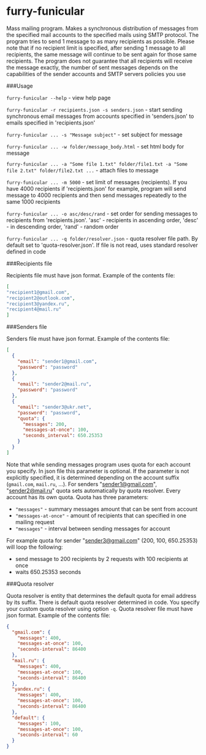# furry-funicular

Mass mailing program. Makes a synchronous distribution of messages
from the specified mail accounts to the specified mails using SMTP
protocol. The program tries to send 1 message to as many recipients as
possible. Please note that if no recipient limit is specified, after
sending 1 message to all recipients, the same message will continue to
be sent again for those same recipients. The program does not guarantee
that all recipients will receive the message exactly, the number of
sent messages depends on the capabilities of the sender accounts and
SMTP servers policies you use

###Usage

`furry-funicular --help` - view help page

`furry-funicular -r recipients.json -s senders.json` - start sending
synchronous email messages from accounts specified in 'senders.json'
to emails specified in 'recipients.json'

`furry-funicular ... -s "Message subject"` - set subject for message

`furry-funicular ... -w folder/message_body.html` - set html body for
message

`furry-funicular ... -a "Some file 1.txt" folder/file1.txt -a "Some
file 2.txt" folder/file2.txt ...` - attach files to message

`furry-funicular ... -m 5000` - set limit of messages (recipients).
If you have 4000 recipients if 'recipients.json' for example, program
will send message to 4000 recipients and then send messages repeatedly
to the same 1000 recipients

`furry-funicular ... -o asc/desc/rand` - set order for sending messages
to recipients from 'recipients.json'. 'asc' - recipients in ascending
order, 'desc' - in descending order, 'rand' - random order

`furry-funicular ... -q folder/resolver.json` - quota resolver file
path. By default set to 'quota-resolver.json'. If file is not read,
uses standard resolver defined in code

###Recipients file

Recipients file must have json format. Example of the contents file:
```json
[
"recipient1@gmail.com",
"recipient2@outlook.com",
"recipient3@yandex.ru",
"recipient4@mail.ru"
]
```

###Senders file

Senders file must have json format. Example of the contents file:
```json
[
  {
    "email": "sender1@gmail.com",
    "password": "password"
  },
  {
    "email": "sender2@mail.ru",
    "password": "password"
  },
  {
    "email": "sender3@ukr.net",
    "password": "password",
    "quota": {
      "messages": 200,
      "messages-at-once": 100,
      "seconds_interval": 650.25353
    }
  }
]
```
Note that while sending messages program uses quota for each account
you specify. In json file this parameter is optional. If the parameter
is not explicitly specified, it is determined depending on the account
suffix (`gmail.com`, `mail.ru`, ...). For senders "sender1@gmail.com",
"sender2@mail.ru" quota sets automatically by quota resolver. Every
account has its own quota. Quota has three parameters:
- `"messages"` - summary messages amount that can be sent from account
- `"messages-at-once"` - amount of recipients that can specified in one
mailing request
- `"messages"` - interval between sending messages for account

For example quota for sender "sender3@gmail.com" (200, 100, 650.25353)
will loop the following:
- send message to 200 recipients by 2 requests with 100 recipients
at once
- waits 650.25353 seconds

###Quota resolver

Quota resolver is entity that determines the default quota for email
address by its suffix. There is default quota resolver determined in
code. You specify your custom quota resolver using option `-q`. Quota
resolver file must have json format. Example of the contents file:
```json
{
  "gmail.com": {
    "messages": 400,
    "messages-at-once": 100,
    "seconds-interval": 86400
  },
  "mail.ru": {
    "messages": 400,
    "messages-at-once": 100,
    "seconds-interval": 86400
  },
  "yandex.ru": {
    "messages": 400,
    "messages-at-once": 100,
    "seconds-interval": 86400
  },
  "default": {
    "messages": 100,
    "messages-at-once": 100,
    "seconds-interval": 60
  }
}
```
